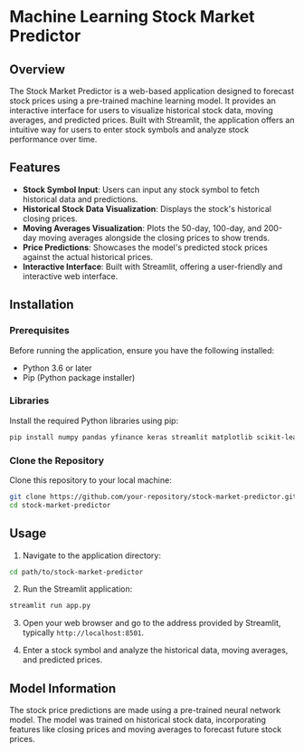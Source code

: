 
# Machine Learning Stock Market Predictor

## Overview
The Stock Market Predictor is a web-based application designed to forecast stock prices using a pre-trained machine learning model. It provides an interactive interface for users to visualize historical stock data, moving averages, and predicted prices. Built with Streamlit, the application offers an intuitive way for users to enter stock symbols and analyze stock performance over time.

## Features
- **Stock Symbol Input**: Users can input any stock symbol to fetch historical data and predictions.
- **Historical Stock Data Visualization**: Displays the stock's historical closing prices.
- **Moving Averages Visualization**: Plots the 50-day, 100-day, and 200-day moving averages alongside the closing prices to show trends.
- **Price Predictions**: Showcases the model's predicted stock prices against the actual historical prices.
- **Interactive Interface**: Built with Streamlit, offering a user-friendly and interactive web interface.

## Installation

### Prerequisites
Before running the application, ensure you have the following installed:
- Python 3.6 or later
- Pip (Python package installer)

### Libraries
Install the required Python libraries using pip:

```bash
pip install numpy pandas yfinance keras streamlit matplotlib scikit-learn
```

### Clone the Repository
Clone this repository to your local machine:

```bash
git clone https://github.com/your-repository/stock-market-predictor.git
cd stock-market-predictor
```

## Usage

1. Navigate to the application directory:

```bash
cd path/to/stock-market-predictor
```

2. Run the Streamlit application:

```bash
streamlit run app.py
```

3. Open your web browser and go to the address provided by Streamlit, typically `http://localhost:8501`.

4. Enter a stock symbol and analyze the historical data, moving averages, and predicted prices.

## Model Information
The stock price predictions are made using a pre-trained neural network model. The model was trained on historical stock data, incorporating features like closing prices and moving averages to forecast future stock prices.

